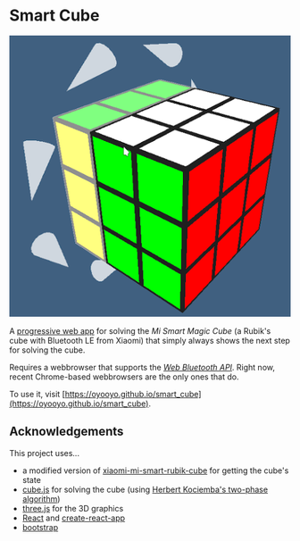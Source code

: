 # Smart Cube

![](screenshot.png)

A [progressive web app](https://en.wikipedia.org/wiki/Progressive_web_application) for solving the *Mi Smart Magic Cube* (a Rubik's cube with Bluetooth LE from Xiaomi) that simply always shows the next step for solving the cube.

Requires a webbrowser that supports the *[Web Bluetooth API](https://webbluetoothcg.github.io/web-bluetooth/)*. Right now, recent Chrome-based webbrowsers are the only ones that do.

To use it, visit [https://oyooyo.github.io/smart_cube](https://oyooyo.github.io/smart_cube).

## Acknowledgements

This project uses...
- a modified version of [xiaomi-mi-smart-rubik-cube](https://github.com/wachino/xiaomi-mi-smart-rubik-cube) for getting the cube's state
- [cube.js](https://github.com/ldez/cubejs) for solving the cube (using [Herbert Kociemba's two-phase algorithm](http://kociemba.org/cube.htm))
- [three.js](https://threejs.org/) for the 3D graphics
- [React](https://reactjs.org/) and [create-react-app](https://github.com/facebook/create-react-app)
- [bootstrap](https://getbootstrap.com/)
